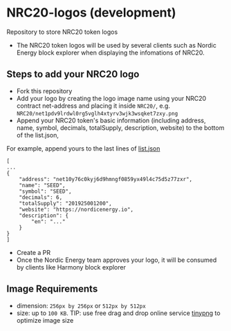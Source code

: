 # NRC20-logos (development)
Repository to store NRC20 token logos
* The NRC20 token logos will be used by several clients such as Nordic Energy block explorer when displaying the infomations of NRC20.


## Steps to add your NRC20 logo
* Fork this repository
* Add your logo by creating the logo image name using your NRC20 contract net-address and placing it inside `NRC20/`, e.g. `NRC20/net1pdv9lrdwl0rg5vglh4xtyrv3wjk3wsqket7zxy.png`
* Append your NRC20 token's basic information (including address, name, symbol, decimals, totalSupply, description, website) to the bottom of the list.json,

For example, append yours to the last lines of [list.json](https://github.com/nordicenergy/NRC20-logos/blob/master/list.json)

```
[
...
{
    "address": "net10y76c0kyj6d9hmngf0859yx49l4c75d5z77zxr",
    "name": "SEED",
    "symbol": "SEED",
    "decimals": 6,
    "totalSupply": "201925001200",
    "website": "https://nordicenergy.io",
    "description": {
        "en": "..."
    }
}
]
```

* Create a PR
* Once the Nordic Energy team approves your logo, it will be consumed by clients like Harmony block explorer


## Image Requirements
- dimension: `256px by 256px` or `512px by 512px`
- size: up to `100 KB`. TIP: use free drag and drop online service [tinypng](https://tinypng.com/) to optimize image size
